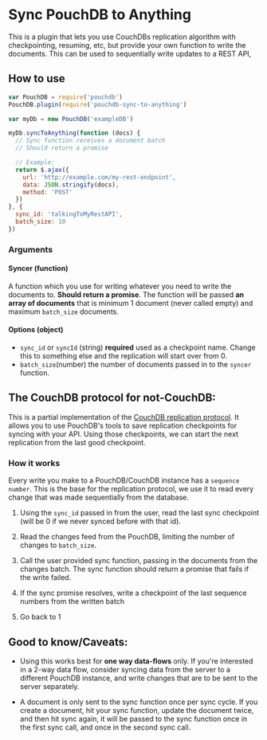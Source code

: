 Sync PouchDB to Anything
=====

This is a plugin that lets you use CouchDBs replication algorithm with checkpointing, resuming, etc, but provide your own function to write the documents. This can be used to sequentially write updates to a REST API,

How to use
----

```javascript
var PouchDB = require('pouchdb')
PouchDB.plugin(require('pouchdb-sync-to-anything')

var myDb = new PouchDB('exampleDB')

myDb.syncToAnything(function (docs) {
  // Sync function receives a document batch
  // Should return a promise

  // Example:
  return $.ajax({
    url: 'http://example.com/my-rest-endpoint',
    data: JSON.stringify(docs),
    method: 'POST'
  })
}, {
  sync_id: 'talkingToMyRestAPI',
  batch_size: 10
})
```

### Arguments

#### Syncer (function)

A function which you use for writing whatever you need to write the documents to. **Should return a promise**. The function will be passed **an array of documents** that is minimum 1 document (never called empty) and maximum `batch_size` documents.

#### Options (object)

- `sync_id` or `syncId` (string) **required** used as a checkpoint name. Change this to something else and the replication will start over from 0.
- `batch_size`(number) the number of documents passed in to the `syncer` function.

The CouchDB protocol for not-CouchDB:
-----

This is a partial implementation of the [CouchDB replication protocol](http://docs.couchdb.org/en/2.0.0/replication/protocol.html). It allows you to use PouchDB's tools to save replication checkpoints for syncing with your API. Using those checkpoints, we can start the next replication from the last good checkpoint.

### How it works

Every write you make to a PouchDB/CouchDB instance has a `sequence number`. This is the base for the replication protocol, we use it to read every change that was made sequentially from the database.

1. Using the `sync_id` passed in from the user, read the last sync checkpoint (will be 0 if we never synced before with that id).

2. Read the changes feed from the PouchDB, limiting the number of changes to `batch_size`.

3. Call the user provided sync function, passing in the documents from the changes batch. The sync function should return a promise that fails if the write failed.

4. If the sync promise resolves, write a checkpoint of the last sequence numbers from the written batch

5. Go back to 1

Good to know/Caveats:
-----

* Using this works best for **one way data-flows** only. If you're interested in a 2-way data flow, consider syncing data from the server to a different PouchDB instance, and write changes that are to be sent to the server separately.

* A document is only sent to the sync function once per sync cycle. If you create a document, hit your sync function, update the document twice, and then hit sync again, it will be passed to the sync function once in the first sync call, and once in the second sync call.

